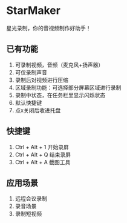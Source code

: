 # StarMaker
星光录制，你的音视频制作好助手！

## 已有功能
1. 可录制视频，音频（麦克风+扬声器）  
2. 可仅录制声音  
3. 录制后对视频进行压缩  
4. 区域录制功能：可选择部分屏幕区域进行录制  
5. 录制中状态，在任务栏里显示闪烁状态
6. 默认快捷键
7. 点x关闭后收进托盘

## 快捷键
1. Ctrl + Alt + 1 开始录屏  
2. Ctrl + Alt + Q 结束录屏  
3. Ctrl + Alt + A 截图工具  


## 应用场景
1. 远程会议录制  
2. 录音场景  
3. 录制短视频  


